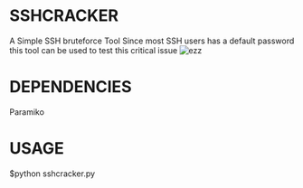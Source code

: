 # SSHCRACKER
A Simple SSH bruteforce Tool 
Since most SSH users has a default password this tool can be used to test this critical issue
![ezz](https://user-images.githubusercontent.com/30495066/107441702-5994cb00-6b3e-11eb-8add-ff26d58e4999.PNG)

# DEPENDENCIES
Paramiko

# USAGE
 $python sshcracker.py
